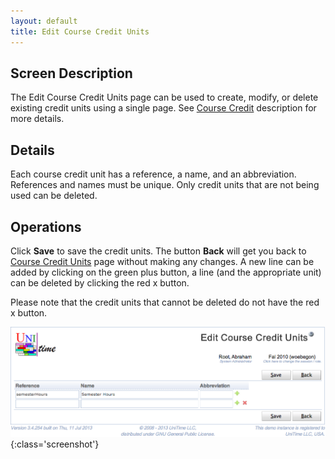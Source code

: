 ```yaml
---
layout: default
title: Edit Course Credit Units
---
```



## Screen Description


 The Edit Course Credit Units page can be used to create, modify, or delete existing credit units using a single page. See [Course Credit](course-credit) description for more details.

## Details


 Each course credit unit has a reference, a name, and an abbreviation. References and names must be unique. Only credit units that are not being used can be deleted.

## Operations


 Click **Save** to save the credit units. The button **Back** will get you back to [Course Credit Units](course-credit-units) page without making any changes. A new line can be added by clicking on the green plus button, a line (and the appropriate unit) can be deleted by clicking the red x button.


 Please note that the credit units that cannot be deleted do not have the red x button.


![Edit Course Credit Units](images/edit-course-credit-units-1.png){:class='screenshot'}
